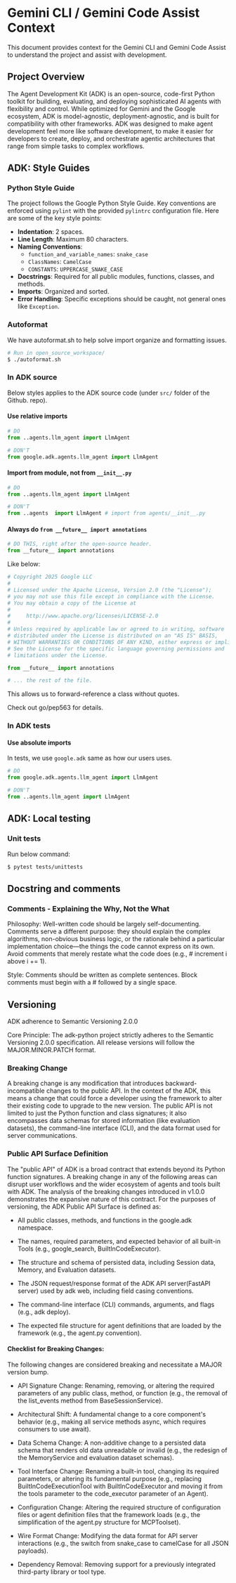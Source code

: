 # Gemini CLI / Gemini Code Assist Context

This document provides context for the Gemini CLI and Gemini Code Assist to understand the project and assist with development.

## Project Overview

The Agent Development Kit (ADK) is an open-source, code-first Python toolkit for building, evaluating, and deploying sophisticated AI agents with flexibility and control. While optimized for Gemini and the Google ecosystem, ADK is model-agnostic, deployment-agnostic, and is built for compatibility with other frameworks. ADK was designed to make agent development feel more like software development, to make it easier for developers to create, deploy, and orchestrate agentic architectures that range from simple tasks to complex workflows.

## ADK: Style Guides

### Python Style Guide

The project follows the Google Python Style Guide. Key conventions are enforced using `pylint` with the provided `pylintrc` configuration file. Here are some of the key style points:

*   **Indentation**: 2 spaces.
*   **Line Length**: Maximum 80 characters.
*   **Naming Conventions**:
    *   `function_and_variable_names`: `snake_case`
    *   `ClassNames`: `CamelCase`
    *   `CONSTANTS`: `UPPERCASE_SNAKE_CASE`
*   **Docstrings**: Required for all public modules, functions, classes, and methods.
*   **Imports**: Organized and sorted.
*   **Error Handling**: Specific exceptions should be caught, not general ones like `Exception`.

### Autoformat

We have autoformat.sh to help solve import organize and formatting issues.

```bash
# Run in open_source_workspace/
$ ./autoformat.sh
```

### In ADK source

Below styles applies to the ADK source code (under `src/` folder of the Github.
repo).

#### Use relative imports

```python
# DO
from ..agents.llm_agent import LlmAgent

# DON'T
from google.adk.agents.llm_agent import LlmAgent
```

#### Import from module, not from `__init__.py`

```python
# DO
from ..agents.llm_agent import LlmAgent

# DON'T
from ..agents  import LlmAgent # import from agents/__init__.py
```

#### Always do `from __future__ import annotations`

```python
# DO THIS, right after the open-source header.
from __future__ import annotations
```

Like below:

```python
# Copyright 2025 Google LLC
#
# Licensed under the Apache License, Version 2.0 (the "License");
# you may not use this file except in compliance with the License.
# You may obtain a copy of the License at
#
#     http://www.apache.org/licenses/LICENSE-2.0
#
# Unless required by applicable law or agreed to in writing, software
# distributed under the License is distributed on an "AS IS" BASIS,
# WITHOUT WARRANTIES OR CONDITIONS OF ANY KIND, either express or implied.
# See the License for the specific language governing permissions and
# limitations under the License.

from __future__ import annotations

# ... the rest of the file.
```

This allows us to forward-reference a class without quotes.

Check out go/pep563 for details.

### In ADK tests

#### Use absolute imports

In tests, we use `google.adk` same as how our users uses.

```python
# DO
from google.adk.agents.llm_agent import LlmAgent

# DON'T
from ..agents.llm_agent import LlmAgent
```

## ADK: Local testing

### Unit tests

Run below command:

```bash
$ pytest tests/unittests
```

## Docstring and comments

### Comments - Explaining the Why, Not the What
Philosophy: Well-written code should be largely self-documenting. Comments
 serve a different purpose: they should explain the complex algorithms,
 non-obvious business logic, or the rationale behind a particular implementation
 choice—the things the code cannot express on its own. Avoid comments that
 merely restate what the code does (e.g., # increment i above i += 1).

Style: Comments should be written as complete sentences. Block comments must
begin with a # followed by a single space.

## Versioning
ADK adherence to Semantic Versioning 2.0.0

Core Principle: The adk-python project strictly adheres to the Semantic
Versioning 2.0.0 specification. All release versions will follow the
MAJOR.MINOR.PATCH format.

### Breaking Change

A breaking change is any modification that introduces backward-incompatible
changes to the public API. In the context of the ADK, this means a change that
could force a developer using the framework to alter their existing code to
upgrade to the new version. The public API is not limited to just the Python
function and class signatures; it also encompasses data schemas for stored
information (like evaluation datasets), the command-line interface (CLI),
and the data format used for server communications.

### Public API Surface Definition

The "public API" of ADK is a broad contract that extends beyond its Python
function signatures. A breaking change in any of the following areas can
disrupt user workflows and the wider ecosystem of agents and tools built with
ADK. The analysis of the breaking changes introduced in v1.0.0 demonstrates the
expansive nature of this contract. For the purposes of versioning, the ADK
Public API Surface is defined as:

- All public classes, methods, and functions in the google.adk namespace.

- The names, required parameters, and expected behavior of all built-in Tools
 (e.g., google_search, BuiltInCodeExecutor).

- The structure and schema of persisted data, including Session data, Memory,
 and Evaluation datasets.

- The JSON request/response format of the ADK API server(FastAPI server)
 used by adk web, including field casing conventions.

- The command-line interface (CLI) commands, arguments, and flags (e.g., adk deploy).

- The expected file structure for agent definitions that are loaded by the
 framework (e.g., the agent.py convention).

#### Checklist for Breaking Changes:

The following changes are considered breaking and necessitate a MAJOR version
 bump.

- API Signature Change: Renaming, removing, or altering the required parameters
 of any public class, method, or function (e.g., the removal of the list_events
 method from BaseSessionService).

- Architectural Shift: A fundamental change to a core component's behavior
 (e.g., making all service methods async, which requires consumers to use await).

- Data Schema Change: A non-additive change to a persisted data schema that
 renders old data unreadable or invalid (e.g., the redesign of the
  MemoryService and evaluation dataset schemas).

- Tool Interface Change: Renaming a built-in tool, changing its required
 parameters, or altering its fundamental purpose (e.g., replacing
 BuiltInCodeExecutionTool with BuiltInCodeExecutor and moving it from the tools
 parameter to the code_executor parameter of an Agent).

- Configuration Change: Altering the required structure of configuration files
 or agent definition files that the framework loads (e.g., the simplification
 of the agent.py structure for MCPToolset).

- Wire Format Change: Modifying the data format for API server interactions
 (e.g., the switch from snake_case to camelCase for all JSON payloads).

- Dependency Removal: Removing support for a previously integrated third-party
 library or tool type.